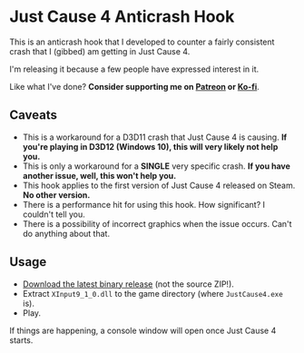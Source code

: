 # Just Cause 4 Anticrash Hook

This is an anticrash hook that I developed to counter a fairly consistent crash that I (gibbed) am getting in Just Cause 4.

I'm releasing it because a few people have expressed interest in it.

Like what I've done? **Consider supporting me on [Patreon](https://patreon.com/gibbed) or [Ko-fi](https://ko-fi.com/gibbed)**.

## Caveats

* This is a workaround for a D3D11 crash that Just Cause 4 is causing. **If you're playing in D3D12 (Windows 10), this will very likely not help you.**
* This is only a workaround for a **SINGLE** very specific crash. **If you have another issue, well, this won't help you.**
* This hook applies to the first version of Just Cause 4 released on Steam. **No other version.**
* There is a performance hit for using this hook. How significant? I couldn't tell you.
* There is a possibility of incorrect graphics when the issue occurs. Can't do anything about that.

## Usage

* [Download the latest binary release](https://github.com/gibbed/JC4AnticrashHook/releases/latest) (not the source ZIP!).
* Extract `XInput9_1_0.dll` to the game directory (where `JustCause4.exe` is).
* Play.

If things are happening, a console window will open once Just Cause 4 starts.
